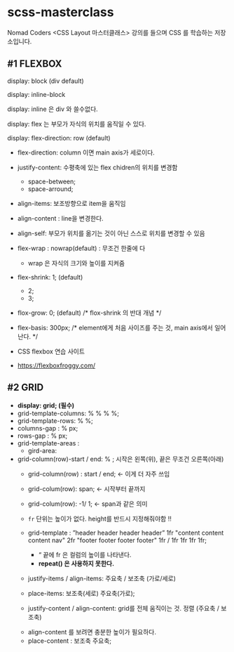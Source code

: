 # scss-masterclass
Nomad Coders &lt;CSS Layout 마스터클래스> 강의를 들으며 CSS 를 학습하는 저장소입니다.

## #1 FLEXBOX

display: block (div default)

display: inline-block 

display: inline 은 div 와 쓸수없다.

display: flex 는 부모가 자식의 위치를 움직일 수 있다.

display: flex-direction: row (default)

- flex-direction: column 이면 main axis가 세로이다.

- justify-content: 수평축에 있는 flex chidren의 위치를 변경함
    - space-between;
    - space-arround;
- align-items: 보조방향으로 item을 움직임
- align-content : line을 변경한다.

- align-self: 부모가 위치를 옮기는 것이 아닌 스스로 위치를 변경할 수 있음

- flex-wrap : nowrap(default) : 무조건 한줄에 다
    - wrap 은 자식의 크기와 높이를 지켜줌
- flex-shrink: 1; (default)
    - 2;
    - 3;
- flox-grow: 0; (default) /* flox-shrink 의 반대 개념 */
- flex-basis: 300px;  /* element에게 처음 사이즈를 주는 것, main axis에서 일어난다. */

- CSS flexbox 연습 사이트
- https://flexboxfroggy.com/


## #2 GRID

- **display: grid; (필수)**
- grid-template-columns: % % % %;
- grid-template-rows: % %;
- columns-gap : % px;
- rows-gap : % px;
- grid-template-areas :
    - gird-area:
- grid-column(row)-start / end: % ; 시작은 왼쪽(위), 끝은 무조건 오른쪽(아래)
    - grid-column(row) : start / end;  ← 이게 더 자주 쓰임
    - grid-colum(row): span; ← 시작부터 끝까지
    - grid-colum(row): -1/ 1; ← span과 같은 의미

    - `fr` 단위는 높이가 없다. height를 반드시 지정해줘야함 ‼️
    - grid-template : 
    ”header header header header” 1fr 
    "content content content nav" 2fr
    "footer footer footer footer" 1fr / 1fr 1fr 1fr 1fr;
        - “ 끝에 fr 은 컬럼의 높이를 나타낸다.
        - **repeat() 은 사용하지 못한다.**
    - justify-items / align-items: 주요축 / 보조축 (가로/세로)
    - place-items: 보조축(세로) 주요축(가로);
    - justify-content / align-content: grid를 전체 움직이는 것. 정렬 (주요축 / 보조축)
    * align-content 를 보려면 충분한 높이가 필요하다.
    - place-content : 보조축 주요축;